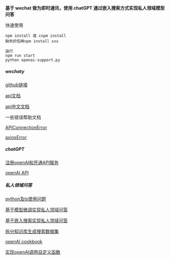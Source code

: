 **基于 wechat 做为即时通讯，使用 chatGPT 通过嵌入搜索方式实现私人领域模型问答**



快速使用

```shell
npm install 或 cnpm install
缺失的包再npm install xxx

运行
npm run start
python openai-support.py
```





##### wechaty

[github链接](https://github.com/wechaty/wechaty)

[api文档](https://wechaty.js.org/docs/api/message)

[api中文文档](https://wechatdoc.up.railway.app/fa-song-ge-zhong-xiao-xi-api/fa-song-ge-zhong-xiao-xi-api.html)

一些错误帮助文档

[APIConnectionError](https://github.com/GaiZhenbiao/ChuanhuChatGPT/issues/5)

[axiosError](https://mp.weixin.qq.com/s/vTVYk52xHvld_s3Vm72L8A)



##### chatGPT

[注册openAI和开通API服务](https://bewildcard.com/)

[openAI API](https://platform.openai.com/docs/api-reference/chat/create)



##### 私人领域问答

[python及ts使用问题](https://www.google.com.hk/)

[基于模型微调实现私人领域问答](https://platform.openai.com/docs/guides/fine-tuning)

[基于嵌入搜索实现私人领域问答](https://cookbook.openai.com/examples/question_answering_using_embeddings)

[拆分知识库生成搜索数据集](https://cookbook.openai.com/examples/embedding_wikipedia_articles_for_search)

[openAI cookbook](https://cookbook.openai.com/)

[实现openAI调用自定义函数](https://cookbook.openai.com/examples/how_to_call_functions_with_chat_models#forcing-the-use-of-specific-functions-or-no-function)